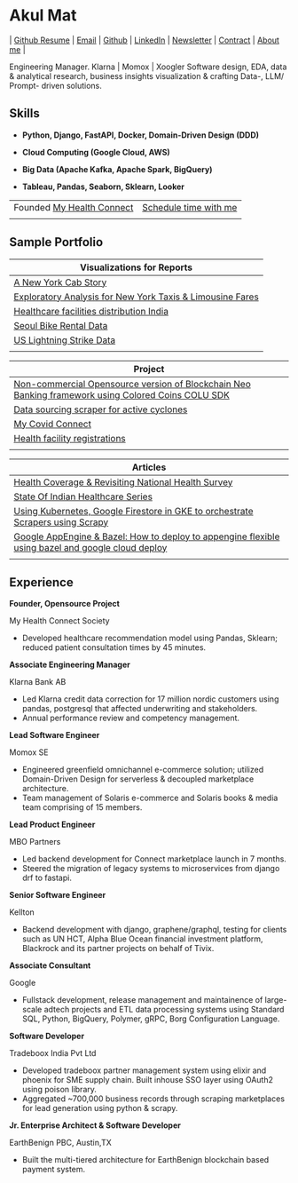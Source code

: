 
# Akul Mat

| [Github Resume](https://resume.github.io/?codecakes) | [Email](mailto:akulmat@proton.me) | [Github](https://github.com/codecakes) | [LinkedIn](https://www.linkedin.com/in/akulmat/) | [Newsletter](https://xcov19.dev/) | [Contract](https://codecartel.carrd.co) | [About me](https://about.me/akulmat/) |



Engineering Manager. Klarna | Momox | Xoogler
Software design, EDA, data & analytical research, business insights visualization & crafting Data-, LLM/ Prompt- driven solutions.


## Skills

-   **Python, Django, FastAPI, Docker, Domain-Driven Design (DDD)**
    

-   **Cloud Computing (Google Cloud, AWS)**
    

-   **Big Data (Apache Kafka, Apache Spark, BigQuery)**
    

-   **Tableau, Pandas, Seaborn, Sklearn, Looker**


| | |
| -- | -- |
| Founded [My Health Connect](https://www.myhealthconnect.in) | [Schedule time with me](https://calendly.com/reachout-5/30min) |
| | |

## Sample Portfolio

| **Visualizations for Reports** |
|--|
| [A New York Cab Story](https://public.tableau.com/shared/TZRYWJ2P7?:display_count=n&:origin=viz_share_link) |
| [Exploratory Analysis for New York Taxis & Limousine Fares](https://docs.google.com/presentation/d/1Of_dqD8_o3nGewSGVSGGa2kjSQXbdmQRp7yCZJbJqfY/edit?usp=sharing) |
| [Healthcare facilities distribution India](https://public.tableau.com/app/profile/akul.mathur/viz/facilties_geo_care_type_breakup_/Story1) |
| [Seoul Bike Rental Data](https://public.tableau.com/app/profile/akul.mathur/viz/SeoulBikeRental2018Usage/Dashboard2) |
| [US Lightning Strike Data](https://public.tableau.com/app/profile/akul.mathur/viz/lightningstrikesanalysisUS/Strikesacrossregions)
| |

| **Project** |
|--|
| [Non-commercial Opensource version of Blockchain Neo Banking framework using Colored Coins COLU SDK](https://github.com/codecakes/etksite) |
| [Data sourcing scraper for active cyclones](https://github.com/codecakes/active-cyclone-crawl) |
| [My Covid Connect](https://github.com/Xcov19/mycovidconnect) |
| [Health facility registrations](https://github.com/Xcov19/registrations) |
| |

| **Articles** |
|--|
| [Health Coverage & Revisiting National Health Survey](https://xcov19.dev/p/transforming-indian-healthcare-pt-881) |
| [State Of Indian Healthcare Series](https://xcov19.dev/p/state-of-healthcare-an-overview) |
| [Using Kubernetes, Google Firestore in GKE to orchestrate Scrapers using Scrapy](https://faun.pub/using-kubernetes-google-firestore-in-gke-to-orchestrate-scrapers-using-scrapy-pt-1-cdf7bb651341) |
| [Google AppEngine & Bazel: How to deploy to appengine flexible using bazel and google cloud deploy](https://faun.pub/google-appengine-bazel-how-to-deploy-to-appengine-flexible-using-bazel-and-google-cloud-deploy-469c0c64bc35)|
| |


## Experience

**Founder, Opensource Project**

My Health Connect Society

-   Developed healthcare recommendation model using Pandas, Sklearn; reduced patient consultation times by 45 minutes.

**Associate Engineering Manager**

Klarna Bank AB

-   Led Klarna credit data correction for 17 million nordic customers using pandas, postgresql that affected underwriting and stakeholders.
-   Annual performance review and competency management.

**Lead Software Engineer**

Momox SE

-   Engineered greenfield omnichannel e-commerce solution; utilized Domain-Driven Design for serverless & decoupled marketplace architecture.
-   Team management of Solaris e-commerce and Solaris books & media team comprising of 15 members.

**Lead Product Engineer**

MBO Partners

-   Led backend development for Connect marketplace launch in 7 months.
-   Steered the migration of legacy systems to microservices from django drf to fastapi.

**Senior Software Engineer**

Kellton

-   Backend development with django, graphene/graphql, testing for clients such as UN HCT, Alpha Blue Ocean financial investment platform, Blackrock and its partner projects on behalf of Tivix.

**Associate Consultant**

Google

-   Fullstack development, release management and maintainence of large-scale adtech projects and ETL data processing systems using Standard SQL, Python, BigQuery, Polymer, gRPC, Borg Configuration Language.

**Software Developer**

Tradeboox India Pvt Ltd

-   Developed tradeboox partner management system using elixir and phoenix for SME supply chain. Built inhouse SSO layer using OAuth2 using poison library.
-   Aggregated ~700,000 business records through scraping marketplaces for lead generation using python & scrapy.

**Jr. Enterprise Architect & Software Developer**

EarthBenign PBC, Austin,TX
-   Built the multi-tiered architecture for EarthBenign blockchain based payment system.




